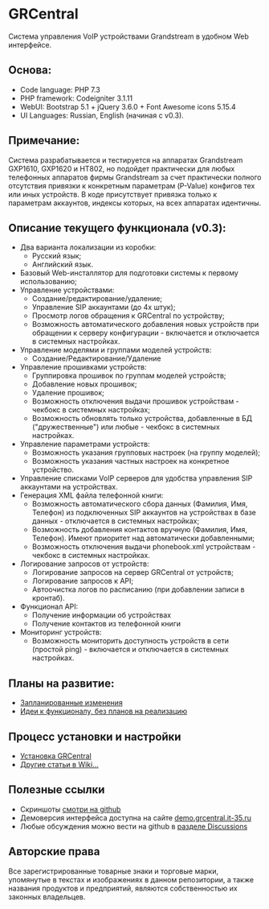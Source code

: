 # GRCentral
Система управления VoIP устройствами Grandstream в удобном Web интерфейсе.

## Основа:
* Code language: PHP 7.3
* PHP framework: Codeigniter 3.1.11
* WebUI: Bootstrap 5.1 + jQuery 3.6.0 + Font Awesome icons 5.15.4
* UI Languages: Russian, English (начиная с v0.3).

## Примечание:
Система разрабатывается и тестируется на аппаратах Grandstream GXP1610, GXP1620 и HT802, но подойдет практически для любых телефонных аппаратов фирмы Grandstream за счет практически полного отсутствия привязки к конкретным параметрам (P-Value) конфигов тех или иных устройств. В коде присутствует привязка только к параметрам аккаунтов, индексы которых, на всех аппаратах идентичны.

## Описание текущего функционала (v0.3):
* Два варианта локализации из коробки:
   * Русский язык;
   * Английский язык.
* Базовый Web-инсталлятор для подготовки системы к первому использованию;
* Управление устройствами:
   * Создание/редактирование/удаление;
   * Управление SIP аккаунтами (до 4х штук);
   * Просмотр логов обращения к GRCentral по устройству;
   * Возможность автоматического добавления новых устройств при обращении к серверу конфигурации - включается и отключается в системных настройках.
* Управление моделями и группами моделей устройств:
   * Создание/Редактирование/Удаление
* Управление прошивками устройств:
   * Группировка прошивок по группам моделей устройств;
   * Добавление новых прошивок;
   * Удаление прошивок;
   * Возможность отключения выдачи прошивок устройствам - чекбокс в системных настройках;
   * Возможность обновлять только устройства, добавленные в БД ("дружественные") или любые - чекбокс в системных настройках.
* Управление параметрами устройств:
   * Возможность указания групповых настроек (на группу моделей);
   * Возможность указания частных настроек на конкретное устройство.
* Управление списками VoIP серверов для удобства управления SIP аккаунтами на устройствах.
* Генерация XML файла телефонной книги:
   * Возможность автоматического сбора данных (Фамилия, Имя, Телефон) из подключенных SIP аккаунтов на устройствах в базе данных - отключается в системных настройках;
   * Возможность добавления контактов вручную (Фамилия, Имя, Телефон). Имеют приоритет над автоматически добавленными;
   * Возможность отключения выдачи phonebook.xml устройствам - чекбокс в системных настройках.
* Логирование запросов от устройств:
   * Логирование запросов на сервер GRCentral от устройств;
   * Логирование запросов к API;
   * Автоочистка логов по расписанию (при добавлении записи в кронтаб).
* Функционал API:
   * Получение информации об устройствах
   * Получение контактов из телефонной книги
* Мониторинг устройств:
  * Возможность мониторить доступность устройств в сети (простой ping) - включается и отключается в системных настройках.

## Планы на развитие:
* [Запланированные изменения](https://github.com/lumian/grcentral/issues?q=is%3Aissue+is%3Aopen+label%3A%22Type%3A+Planned+improvement%22)
* [Идеи к функционалу, без планов на реализацию](https://github.com/lumian/grcentral/issues?q=is%3Aissue+is%3Aopen+label%3A%22Type%3A+Good+idea%22)

## Процесс установки и настройки
* [Установка GRCentral](https://github.com/lumian/grcentral/wiki/%D0%A3%D1%81%D1%82%D0%B0%D0%BD%D0%BE%D0%B2%D0%BA%D0%B0-GRCentral)
* [Другие статьи в Wiki...](https://github.com/lumian/grcentral/wiki/)

## Полезные ссылки
* Скриншоты [смотри на github](https://github.com/lumian/grcentral/tree/master/docs/screenshots/v.0.3)
* Демоверсия интерфейса доступна на сайте [demo.grcentral.it-35.ru](http://demo.grcentral.it-35.ru/)
* Любые обсуждения можно вести на github в [разделе Discussions](https://github.com/lumian/grcentral/discussions)

## Авторские права
Все зарегистрированные товарные знаки и торговые марки, упомянутые в текстах и изображениях в данном репозитории, а также названия продуктов и предприятий, являются собственностью их законных владельцев.
